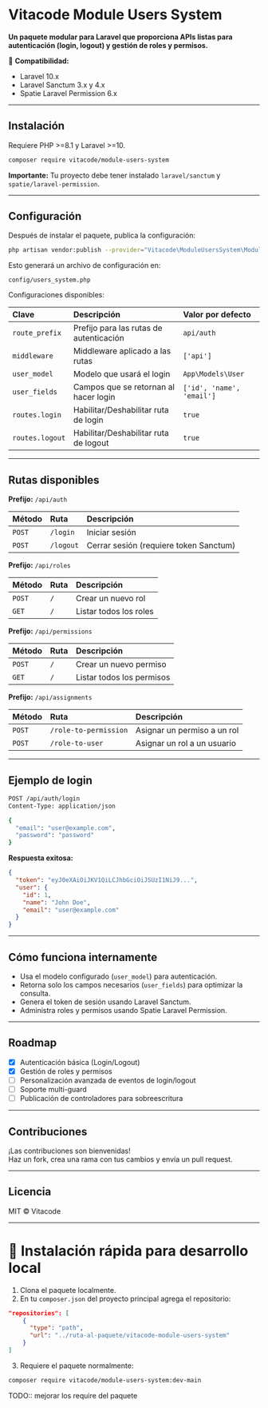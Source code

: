 # Vitacode Module Users System

**Un paquete modular para Laravel que proporciona APIs listas para autenticación (login, logout) y gestión de roles y permisos.**

🔹 **Compatibilidad:**  
- Laravel 10.x  
- Laravel Sanctum 3.x y 4.x  
- Spatie Laravel Permission 6.x

---

## Instalación

Requiere PHP >=8.1 y Laravel >=10.

```bash
composer require vitacode/module-users-system
```

**Importante:** Tu proyecto debe tener instalado `laravel/sanctum` y `spatie/laravel-permission`.

---

## Configuración

Después de instalar el paquete, publica la configuración:

```bash
php artisan vendor:publish --provider="Vitacode\ModuleUsersSystem\ModuleUsersSystemServiceProvider" --tag="config"
```

Esto generará un archivo de configuración en:

```
config/users_system.php
```

Configuraciones disponibles:

| Clave | Descripción | Valor por defecto |
|:------|:------------|:------------------|
| `route_prefix` | Prefijo para las rutas de autenticación | `api/auth` |
| `middleware` | Middleware aplicado a las rutas | `['api']` |
| `user_model` | Modelo que usará el login | `App\Models\User` |
| `user_fields` | Campos que se retornan al hacer login | `['id', 'name', 'email']` |
| `routes.login` | Habilitar/Deshabilitar ruta de login | `true` |
| `routes.logout` | Habilitar/Deshabilitar ruta de logout | `true` |

---

## Rutas disponibles

**Prefijo:** `/api/auth`

| Método | Ruta | Descripción |
|:-------|:-----|:------------|
| `POST` | `/login` | Iniciar sesión |
| `POST` | `/logout` | Cerrar sesión (requiere token Sanctum) |

**Prefijo:** `/api/roles`

| Método | Ruta | Descripción |
|:-------|:-----|:------------|
| `POST` | `/` | Crear un nuevo rol |
| `GET` | `/` | Listar todos los roles |

**Prefijo:** `/api/permissions`

| Método | Ruta | Descripción |
|:-------|:-----|:------------|
| `POST` | `/` | Crear un nuevo permiso |
| `GET` | `/` | Listar todos los permisos |

**Prefijo:** `/api/assignments`

| Método | Ruta | Descripción |
|:-------|:-----|:------------|
| `POST` | `/role-to-permission` | Asignar un permiso a un rol |
| `POST` | `/role-to-user` | Asignar un rol a un usuario |

---

## Ejemplo de login

```bash
POST /api/auth/login
Content-Type: application/json

{
  "email": "user@example.com",
  "password": "password"
}
```

**Respuesta exitosa:**

```json
{
  "token": "eyJ0eXAiOiJKV1QiLCJhbGciOiJSUzI1NiJ9...",
  "user": {
    "id": 1,
    "name": "John Doe",
    "email": "user@example.com"
  }
}
```

---

## Cómo funciona internamente

- Usa el modelo configurado (`user_model`) para autenticación.
- Retorna solo los campos necesarios (`user_fields`) para optimizar la consulta.
- Genera el token de sesión usando Laravel Sanctum.
- Administra roles y permisos usando Spatie Laravel Permission.

---

## Roadmap

- [x] Autenticación básica (Login/Logout)
- [x] Gestión de roles y permisos
- [ ] Personalización avanzada de eventos de login/logout
- [ ] Soporte multi-guard
- [ ] Publicación de controladores para sobreescritura

---

## Contribuciones

¡Las contribuciones son bienvenidas!  
Haz un fork, crea una rama con tus cambios y envía un pull request.

---

## Licencia

MIT © Vitacode

---

# 🚀 Instalación rápida para desarrollo local

1. Clona el paquete localmente.
2. En tu `composer.json` del proyecto principal agrega el repositorio:

```json
"repositories": [
    {
      "type": "path",
      "url": "../ruta-al-paquete/vitacode-module-users-system"
    }
]
```

3. Requiere el paquete normalmente:

```bash
composer require vitacode/module-users-system:dev-main
```




TODO:: mejorar los require del paquete